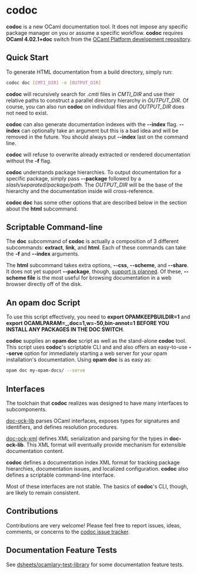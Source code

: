 # codoc

**codoc** is a new OCaml documentation tool. It does not impose any
  specific package manager on you or assume a specific
  workflow. **codoc** requires **OCaml 4.02.1+doc** switch from the
  [OCaml Platform development repository](https://github.com/ocaml/platform-dev).

## Quick Start

To generate HTML documentation from a build directory, simply run:

```sh
codoc doc [CMTI_DIR] -o [OUTPUT_DIR]
```

**codoc** will recursively search for *.cmti* files in *CMTI_DIR* and
  use their relative paths to construct a parallel directory hierarchy
  in *OUTPUT_DIR*. Of course, you can also run **codoc** on individual
  files and *OUTPUT_DIR* does not need to exist.

**codoc** can also generate documentation indexes with the **--index**
  flag. **--index** can optionally take an argument but this is a bad
  idea and will be removed in the future. You should always put
  **--index** last on the command line.

**codoc** will refuse to overwrite already extracted or rendered
  documentation without the **-f** flag.

**codoc** understands package hierarchies. To output documentation for a
  specific package, simply pass **--package** followed by a
  *slash/separated/package/path*. The *OUTPUT_DIR* will be the base of
  the hierarchy and the documentation inside will cross-reference.

**codoc doc** has some other options that are described below in the
  section about the **html** subcommand.

## Scriptable Command-line

The **doc** subcommand of **codoc** is actually a composition of 3
different subcommands: **extract**, **link**, and **html**. Each of
these commands can take the **-f** and **--index** arguments.

The **html** subcommand takes extra options, **--css**, **--scheme**,
and **--share**. It does not yet support **--package**, though, [support
is planned](https://github.com/dsheets/codoc/issues/42). Of these,
**--scheme file** is the most useful for browsing documentation in a web
browser directly off of the disk.

## An **opam doc** Script

To use this script effectively, you need to **export OPAMKEEPBUILDIR=1**
and **export OCAMLPARAM=_,doc=1,w=-50,bin-annot=1** **BEFORE YOU INSTALL
ANY PACKAGES IN THE DOC SWITCH**.

**codoc** supplies an **opam doc** script as well as the stand-alone
  **codoc** tool. This script uses **codoc**'s scriptable CLI and and
  also offers an easy-to-use **--serve** option for immediately starting
  a web server for your opam installation's documentation. Using **opam doc**
  is as easy as:

```sh
opam doc my-opam-docs/ --serve
```

## Interfaces

The toolchain that **codoc** realizes was designed to have many
interfaces to subcomponents.

[doc-ock-lib](https://github.com/lpw25/doc-ock-lib) parses OCaml
interfaces, exposes types for signatures and identifiers, and defines
resolution procedures.

[doc-ock-xml](https://github.com/lpw25/doc-ock-xml/) defines XML
serialization and parsing for the types in **doc-ock-lib**. This XML
format will eventually provide mechanism for extensible documentation
content.

**codoc** defines a documentation index XML format for tracking package
  hierarchies, documentation issues, and localized
  configuration. **codoc** also defines a scriptable command-line
  interface.

Most of these interfaces are not stable. The basics of **codoc**'s CLI,
though, are likely to remain consistent.

## Contributions

Contributions are very welcome! Please feel free to report issues,
ideas, comments, or concerns to the [codoc issue
tracker](https://github.com/dsheets/codoc/issues).

## Documentation Feature Tests

See
[dsheets/ocamlary-test-library](https://github.com/dsheets/ocamlary-test-library)
for some documentation feature tests.

